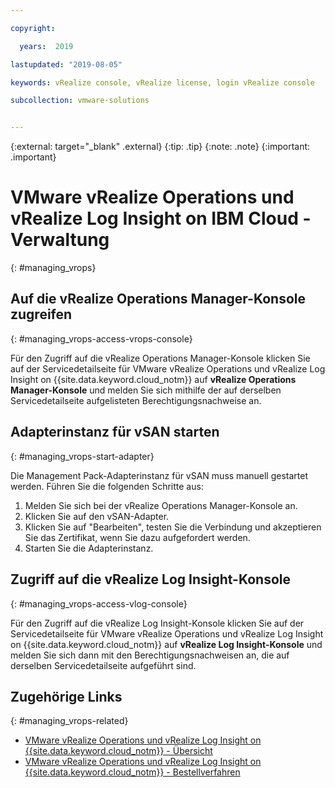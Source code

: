 ```yaml
---

copyright:

  years:  2019

lastupdated: "2019-08-05"

keywords: vRealize console, vRealize license, login vRealize console

subcollection: vmware-solutions


---
```


{:external: target="_blank" .external}
{:tip: .tip}
{:note: .note}
{:important: .important}

# VMware vRealize Operations und vRealize Log Insight on IBM Cloud - Verwaltung
{: #managing_vrops}

## Auf die vRealize Operations Manager-Konsole zugreifen
{: #managing_vrops-access-vrops-console}

Für den Zugriff auf die vRealize Operations Manager-Konsole klicken Sie auf der Servicedetailseite für VMware vRealize Operations und vRealize Log Insight on {{site.data.keyword.cloud_notm}} auf **vRealize Operations Manager-Konsole** und melden Sie sich mithilfe der auf derselben Servicedetailseite aufgelisteten Berechtigungsnachweise an.

## Adapterinstanz für vSAN starten
{: #managing_vrops-start-adapter}

Die Management Pack-Adapterinstanz für vSAN muss manuell gestartet werden. Führen Sie die folgenden Schritte aus:

1. Melden Sie sich bei der vRealize Operations Manager-Konsole an.
2. Klicken Sie auf den vSAN-Adapter.
3. Klicken Sie auf "Bearbeiten", testen Sie die Verbindung und akzeptieren Sie das Zertifikat, wenn Sie dazu aufgefordert werden.
4. Starten Sie die Adapterinstanz.

## Zugriff auf die vRealize Log Insight-Konsole
{: #managing_vrops-access-vlog-console}

Für den Zugriff auf die vRealize Log Insight-Konsole klicken Sie auf der Servicedetailseite für VMware vRealize Operations und vRealize Log Insight on {{site.data.keyword.cloud_notm}} auf **vRealize Log Insight-Konsole** und melden Sie sich dann mit den Berechtigungsnachweisen an, die auf derselben Servicedetailseite aufgeführt sind.

## Zugehörige Links
{: #managing_vrops-related}

* [VMware vRealize Operations und vRealize Log Insight on {{site.data.keyword.cloud_notm}} - Übersicht](/docs/services/vmwaresolutions/services?topic=vmware-solutions-vrops_overview)
* [VMware vRealize Operations und vRealize Log Insight on {{site.data.keyword.cloud_notm}} - Bestellverfahren](/docs/services/vmwaresolutions/services?topic=vmware-solutions-vrops_ordering)
